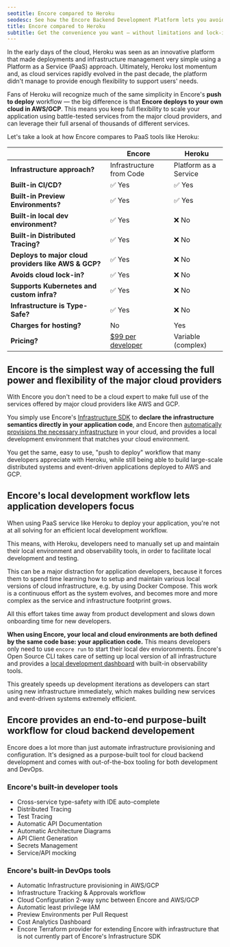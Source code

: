 ```yaml
---
seotitle: Encore compared to Heroku
seodesc: See how the Encore Backend Development Platform lets you avoid the lock-in problems of using Heroku.
title: Encore compared to Heroku
subtitle: Get the convenience you want — without limitations and lock-in
---
```


In the early days of the cloud, Heroku was seen as an innovative platform that made deployments and infrastructure management very simple using a Platform as a Service (PaaS) approach. Ultimately, Heroku lost momentum and, as cloud services rapidly evolved in the past decade, the platform didn't manage to provide enough flexibility to support users' needs.

Fans of Heroku will recognize much of the same simplicity in Encore's **push to deploy** workflow — the big difference is that **Encore deploys to your own cloud in AWS/GCP**. This means you keep full flexibility to scale your application using battle-tested services from the major cloud providers, and can leverage their full arsenal of thousands of different services.

Let's take a look at how Encore compares to PaaS tools like Heroku:

|                                                      | Encore                                          | Heroku                |
| ---------------------------------------------------- | ----------------------------------------------- | --------------------- |
| **Infrastructure approach?**                         | Infrastructure from Code                        | Platform as a Service |
| **Built-in CI/CD?**                                  | ✅︎ Yes                                           | ✅︎ Yes                 |
| **Built-in Preview Environments?**                   | ✅︎ Yes                                           | ✅︎ Yes                 |
| **Built-in local dev environment?**                  | ✅︎ Yes                                           | ❌ No                  |
| **Built-in Distributed Tracing?**                    | ✅︎ Yes                                           | ❌ No                  |
| **Deploys to major cloud providers like AWS & GCP?** | ✅︎ Yes                                           | ❌ No                  |
| **Avoids cloud lock-in?**                            | ✅︎ Yes                                           | ❌ No                  |
| **Supports Kubernetes and custom infra?**            | ✅︎ Yes                                           | ❌ No                  |
| **Infrastructure is Type-Safe?**                     | ✅︎ Yes                                           | ❌ No                  |
| **Charges for hosting?**                             | No                                              | Yes                   |
| **Pricing?**                                         | [$99 per developer](https://encore.dev/pricing) | Variable (complex)    |

## Encore is the simplest way of accessing the full power and flexibility of the major cloud providers

With Encore you don't need to be a cloud expert to make full use of the services offered by major cloud providers like AWS and GCP.

You simply use Encore's [Infrastructure SDK](/docs/primitives) to **declare the infrastructure semantics directly in your application code**, and Encore then [automatically provisions the necessary infrastructure](/docs/deploy/infra) in your cloud, and provides a local development environment that matches your cloud environment.

You get the same, easy to use, "push to deploy" workflow that many developers appreciate with Heroku, while still being able to build large-scale distributed systems and event-driven applications deployed to AWS and GCP.

## Encore's local development workflow lets application developers focus

When using PaaS service like Heroku to deploy your application, you're not at all solving for an efficient local development workflow.

This means, with Heroku, developers need to manually set up and maintain their local environment and observability tools, in order to facilitate local development and testing.

This can be a major distraction for application developers, because it forces them to spend time learning how to setup and maintain various local versions of cloud infrastructure, e.g. by using Docker Compose. This work is a continuous effort as the system evolves, and becomes more and more complex as the service and infrastructure footprint grows.

All this effort takes time away from product development and slows down onboarding time for new developers.

**When using Encore, your local and cloud environments are both defined by the same code base: your application code.** This means developers only need to use `encore run` to start their local dev envioronments. Encore's Open Source CLI takes care of setting up local version of all infrastructure and provides a [local development dashboard](/docs/observability/dev-dash) with built-in observability tools.

This greately speeds up development iterations as developers can start using new infrastructure immediately, which makes building new services and event-driven systems extremely efficient.

## Encore provides an end-to-end purpose-built workflow for cloud backend developement

Encore does a lot more than just automate infrastructure provisioning and configuration. It's designed as a purpose-built tool for cloud backend development and comes with out-of-the-box tooling for both development and DevOps.

### Encore's built-in developer tools
- Cross-service type-safety with IDE auto-complete
- Distributed Tracing
- Test Tracing
- Automatic API Documentation
- Automatic Architecture Diagrams
- API Client Generation
- Secrets Management
- Service/API mocking

### Encore's built-in DevOps tools
- Automatic Infrastructure provisioning in AWS/GCP
- Infrastructure Tracking & Approvals workflow
- Cloud Configuration 2-way sync between Encore and AWS/GCP
- Automatic least privilege IAM
- Preview Environments per Pull Request
- Cost Analytics Dashboard
- Encore Terraform provider for extending Encore with infrastructure that is not currently part of Encore's Infrastructure SDK
